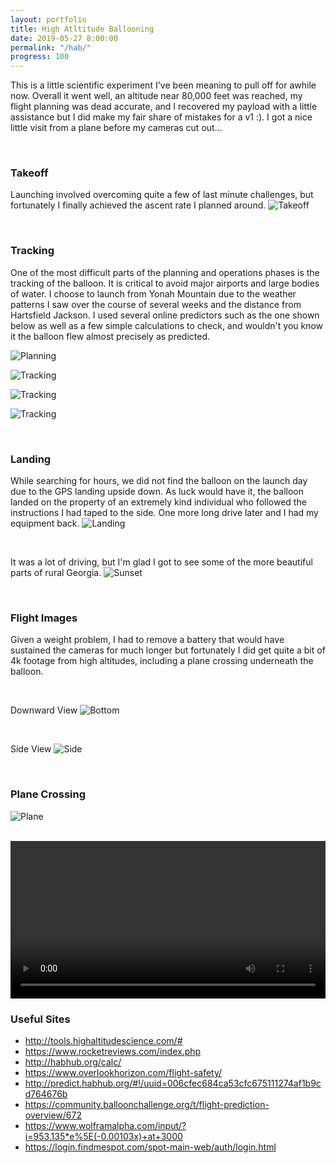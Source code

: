 ```yaml
---
layout: portfolio
title: High Atltitude Ballooning
date: 2019-05-27 8:00:00
permalink: "/hab/"
progress: 100
---
```



This is a little scientific experiment I've been meaning to pull off for awhile now. Overall it went well, an altitude near 80,000 feet was reached, my flight planning was dead accurate, and I recovered my payload with a little assistance but I did make my fair share of mistakes for a v1 :). I got a nice little visit from a plane before my cameras cut out...

<br>

### Takeoff
Launching involved overcoming quite a few of last minute challenges, but fortunately I finally achieved the ascent rate I planned around. 
![Takeoff](/assets/img/portfolio/hab/takeoff.jpg)

<br>

### Tracking
One of the most difficult parts of the planning and operations phases is the tracking of the balloon. It is critical to avoid major airports and large bodies of water. I choose to launch from Yonah Mountain due to the weather patterns I saw over the course of several weeks and the distance from Hartsfield Jackson. I used several online predictors such as the one shown below as well as a few simple calculations to check, and wouldn't you know it the balloon flew almost precisely as predicted. 

![Planning](/assets/img/portfolio/hab/planning.png)

![Tracking](/assets/img/portfolio/hab/tracking-1.jpg)

![Tracking](/assets/img/portfolio/hab/tracking-2.png)

![Tracking](/assets/img/portfolio/hab/tracking-3.png)

<br>

### Landing
While searching for hours, we did not find the balloon on the launch day due to the GPS landing upside down. As luck would have it, the balloon landed on the property of an extremely kind individual who followed the instructions I had taped to the side. One more long drive later and I had my equipment back.
![Landing](/assets/img/portfolio/hab/landing.jpg)

<br>

It was a lot of driving, but I'm glad I got to see some of the more beautiful parts of rural Georgia.
![Sunset](/assets/img/portfolio/hab/sunset.jpg)

<br>

### Flight Images
Given a weight problem, I had to remove a battery that would have sustained the cameras for much longer but fortunately I did get quite a bit of 4k footage from high altitudes, including a plane crossing underneath the balloon.

<br>

Downward View
![Bottom](/assets/img/portfolio/hab/bottom.jpg)

<br>

Side View
![Side](/assets/img/portfolio/hab/side.png)

<br>

### Plane Crossing
![Plane](/assets/img/portfolio/hab/plane.png)

<br>

<video width="100%" controls>
    <source src="/assets/img/portfolio/hab/plane.mp4" type="video/mp4">
    Your broswer does not support the video tag.
</video>
<br>

### Useful Sites
- http://tools.highaltitudescience.com/#
- https://www.rocketreviews.com/index.php
- http://habhub.org/calc/
- https://www.overlookhorizon.com/flight-safety/
- http://predict.habhub.org/#!/uuid=006cfec684ca53cfc675111274af1b9cd764676b
- https://community.balloonchallenge.org/t/flight-prediction-overview/672
- https://www.wolframalpha.com/input/?i=953.135*e%5E(-0.00103x)+at+3000
- https://login.findmespot.com/spot-main-web/auth/login.html